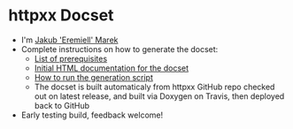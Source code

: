 httpxx Docset
=======================

* I'm [Jakub 'Eremiell' Marek](https://twitter.com/Eremiell)
* Complete instructions on how to generate the docset:
  * [List of prerequisites](https://github.com/Eremiell/doxydash/blob/httpxx/Brewfile)
  * [Initial HTML documentation for the docset](https://github.com/AndreLouisCaron/httpxx/tree/v0.1)
  * [How to run the generation script](https://github.com/Eremiell/doxydash/blob/httpxx/.travis.yml)
  * The docset is built automaticaly from httpxx GitHub repo checked out on latest release, and built via Doxygen on Travis, then deployed back to GitHub
* Early testing build, feedback welcome!